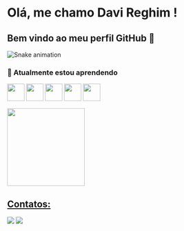 # Olá, me chamo Davi Reghim ! 
## Bem vindo ao meu perfil GitHub 👋

![Snake animation](https://github.com/seu-usuário-aqui/DaviRSS1/blob/output/github-contribution-grid-snake.svg)

### 🌱 Atualmente estou aprendendo 
  <img src="https://cdn.jsdelivr.net/gh/devicons/devicon/icons/react/react-original.svg" width="40" height="40"/> <img src="https://cdn.jsdelivr.net/gh/devicons/devicon/icons/html5/html5-original.svg" width="40" height="40"/> <img src="https://cdn.jsdelivr.net/gh/devicons/devicon/icons/javascript/javascript-original.svg" width="40" height="40"/> <img src="https://cdn.jsdelivr.net/gh/devicons/devicon/icons/sass/sass-original.svg" width="40" height="40"/> <img src="https://cdn.jsdelivr.net/gh/devicons/devicon/icons/css3/css3-original.svg" width="40" height="40"/>
<p></p>
<div>
<a href="https://github.com/DaviRSS1">
<img height="180em" src="https://github-readme-stats.vercel.app/api/top-langs/?username=DaviRSS1&layout=compact&langs_count=7&theme=dracula"/>
</div>

## Contatos:

<div>
<a href = "mailto:davireghimsalles@gmail.com"><img src="https://img.shields.io/badge/Gmail-D14836?style=for-the-badge&logo=gmail&logoColor=white" target="_blank"></a>
<a href="https://www.linkedin.com/in/davi-reghim-13b995272/" target="_blank"><img src="https://img.shields.io/badge/-LinkedIn-%230077B5?style=for-the-badge&logo=linkedin&logoColor=white" target="_blank"></a>   
</div>
